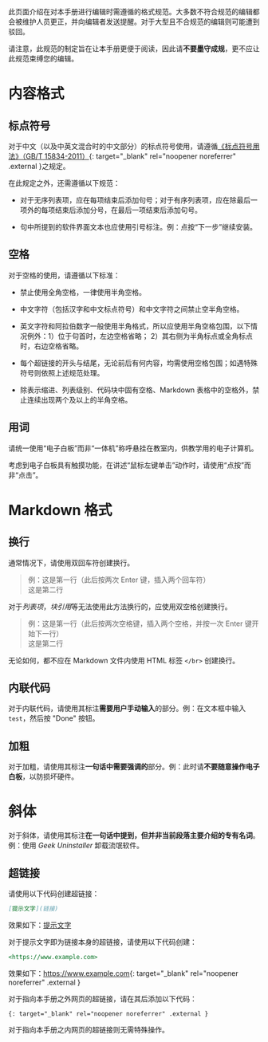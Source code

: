 此页面介绍在对本手册进行编辑时需遵循的格式规范。大多数不符合规范的编辑都会被维护人员更正，并向编辑者发送提醒。对于大型且不合规范的编辑则可能遭到驳回。

请注意，此规范的制定旨在让本手册更便于阅读，因此请**不要墨守成规**，更不应让此规范束缚您的编辑。
# 内容格式
## 标点符号
对于中文（以及中英文混合时的中文部分）的标点符号使用，请遵循[《标点符号用法》（GB/T 15834-2011）](http://std.samr.gov.cn/gb/search/gbDetailed?id=71F772D7FE25D3A7E05397BE0A0AB82A){: target="_blank" rel="noopener noreferrer" .external }之规定。

在此规定之外，还需遵循以下规范：

- 对于无序列表项，应在每项结束后添加句号；对于有序列表项，应在除最后一项外的每项结束后添加分号，在最后一项结束后添加句号。

- 句中所提到的软件界面文本也应使用引号标注。例：点按“下一步”继续安装。

## 空格
对于空格的使用，请遵循以下标准：

- 禁止使用全角空格，一律使用半角空格。

- 中文字符（包括汉字和中文标点符号）和中文字符之间禁止空半角空格。

- 英文字符和阿拉伯数字一般使用半角格式，所以应使用半角空格包围，以下情况例外：1）位于句首时，左边空格省略； 2）其右侧为半角标点或全角标点时，右边空格省略。

- 每个超链接的开头与结尾，无论前后有何内容，均需使用空格包围；如遇特殊符号则依照上述规范处理。

- 除表示缩进、列表级别、代码块中固有空格、Markdown 表格中的空格外，禁止连续出现两个及以上的半角空格。

## 用词
请统一使用“电子白板”而非“一体机”称呼悬挂在教室内，供教学用的电子计算机。

考虑到电子白板具有触摸功能，在讲述“鼠标左键单击”动作时，请使用“点按”而非“点击”。

# Markdown 格式
## 换行
通常情况下，请使用双回车符创建换行。

> 例：这是第一行（此后按两次 Enter 键，插入两个回车符）  
这是第二行

对于*列表项*，*块引用*等无法使用此方法换行的，应使用双空格创建换行。

> 例：这是第一行（此后按两次空格键，插入两个空格，并按一次 Enter 键开始下一行）  
这是第二行

无论如何，都不应在 Markdown 文件内使用 HTML 标签 `</br>` 创建换行。

## 内联代码
对于内联代码，请使用其标注**需要用户手动输入**的部分。例：在文本框中输入 `test`，然后按 "Done" 按钮。

## 加粗
对于加粗，请使用其标注**一句话中需要强调的**部分。例：此时请**不要随意操作电子白板**，以防损坏硬件。

# 斜体
对于斜体，请使用其标注**在一句话中提到，但并非当前段落主要介绍的专有名词**。例：使用 *Geek Uninstaller* 卸载流氓软件。

## 超链接
请使用以下代码创建超链接：
```markdown
[提示文字](链接)
```
效果如下：[提示文字](链接)

对于提示文字即为链接本身的超链接，请使用以下代码创建：
```markdown
<https://www.example.com>
```
效果如下：<https://www.example.com>{: target="_blank" rel="noopener noreferrer" .external }

对于指向本手册之外网页的超链接，请在其后添加以下代码：
```
{: target="_blank" rel="noopener noreferrer" .external }
```
对于指向本手册之内网页的超链接则无需特殊操作。